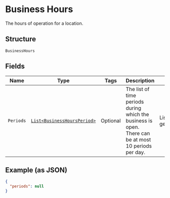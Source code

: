 
# Business Hours

The hours of operation for a location.

## Structure

`BusinessHours`

## Fields

| Name | Type | Tags | Description | Getter |
|  --- | --- | --- | --- | --- |
| `Periods` | [`List<BusinessHoursPeriod>`](../../doc/models/business-hours-period.md) | Optional | The list of time periods during which the business is open. There can be at most 10 periods per day. | List<BusinessHoursPeriod> getPeriods() |

## Example (as JSON)

```json
{
  "periods": null
}
```

